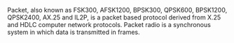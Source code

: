 Packet, also known as FSK300, AFSK1200, BPSK300, QPSK600, BPSK1200, QPSK2400, AX.25 and IL2P, is a packet based protocol derived from X.25 and HDLC computer network protocols. Packet radio is a synchronous system in which data is transmitted in frames.